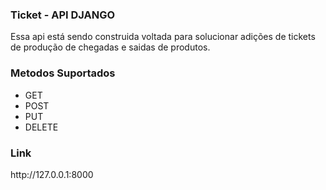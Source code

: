 <h3>Ticket - API DJANGO</h3>

<p>Essa api está sendo construida voltada para solucionar adições de tickets de produção de chegadas e saidas de produtos.</p>

<h3>Metodos Suportados</h3>
<div>
  <ul>
    <li>GET</li>
    <li>POST</li>
    <li>PUT</li>
    <li>DELETE</li>
  </ul>
</div>

<h3>Link</h3>http://127.0.0.1:8000 
